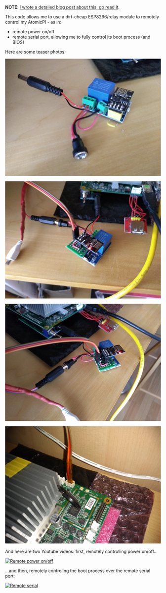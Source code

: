 
**NOTE**: [I wrote a detailed blog post about this, go read it](https://www.thanassis.space/remotepower.html).

This code allows me to use a dirt-cheap ESP8266/relay module
to remotely control my AtomicPI - as in:

- remote power on/off
- remote serial port, allowing me to fully control its boot process
  (and BIOS)

Here are some teaser photos:

<center>
<img src="contrib/remotePowerModule.jpg"><p>
<img src="contrib/remoteSerial1.jpg"><p>
<img src="contrib/remoteSerial2.jpg"><p>
<img src="contrib/remoteSerial3.jpg"><p>
</center>

And here are two Youtube videos: first, remotely controlling power on/off...

[![Remote power on/off](https://img.youtube.com/vi/6m-Zd31SrOE/0.jpg)](https://www.youtube.com/watch?v=6m-Zd31SrOE)

...and then, remotely controling the boot process over the remote serial port:

[![Remote serial](https://img.youtube.com/vi/kPj1apA3Yo0/0.jpg)](https://www.youtube.com/watch?v=kPj1apA3Yo0)

